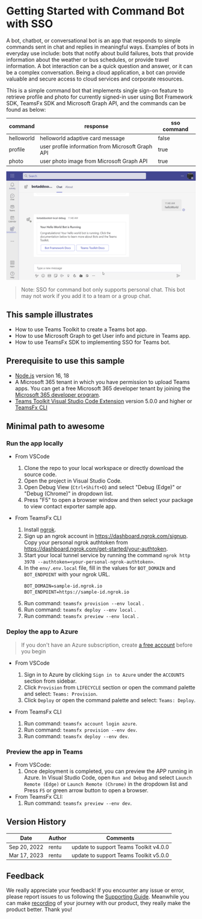 # Getting Started with Command Bot with SSO

A bot, chatbot, or conversational bot is an app that responds to simple commands sent in chat and replies in meaningful ways. Examples of bots in everyday use include: bots that notify about build failures, bots that provide information about the weather or bus schedules, or provide travel information. A bot interaction can be a quick question and answer, or it can be a complex conversation. Being a cloud application, a bot can provide valuable and secure access to cloud services and corporate resources.

This is a simple command bot that implements single sign-on feature to retrieve profile and photo for currently signed-in user using Bot Framework SDK, TeamsFx SDK and Microsoft Graph API, and the commands can be found as below:

| command    | response                                          | sso command |
| ---------- | ------------------------------------------------- | ----------- |
| helloworld | helloworld adaptive card message                  | false       |
| profile    | user profile information from Microsoft Graph API | true        |
| photo      | user photo image from Microsoft Graph API         | true        |

![SSO Command and Response Bot](./images/sso-command-bot.gif)

> Note: SSO for command bot only supports personal chat. This bot may not work if you add it to a team or a group chat.

## This sample illustrates

- How to use Teams Toolkit to create a Teams bot app.
- How to use Microsoft Graph to get User info and picture in Teams app.
- How to use TeamsFx SDK to implementing SSO for Teams bot.

## Prerequisite to use this sample

- [Node.js](https://nodejs.org/) version 16, 18
- A Microsoft 365 tenant in which you have permission to upload Teams apps. You can get a free Microsoft 365 developer tenant by joining the [Microsoft 365 developer program](https://developer.microsoft.com/en-us/microsoft-365/dev-program).
- [Teams Toolkit Visual Studio Code Extension](https://aka.ms/teams-toolkit) version 5.0.0 and higher or [TeamsFx CLI](https://aka.ms/teamsfx-cli)

## Minimal path to awesome

### Run the app locally

- From VSCode

  1. Clone the repo to your local workspace or directly download the source code.
  1. Open the project in Visual Studio Code.
  1. Open Debug View (`Ctrl+Shift+D`) and select "Debug (Edge)" or "Debug (Chrome)" in dropdown list.
  1. Press "F5" to open a browser window and then select your package to view contact exporter sample app.

- From TeamsFx CLI
  1. Install [ngrok](https://ngrok.com/download).
  1. Sign up an ngrok account in https://dashboard.ngrok.com/signup. Copy your personal ngrok authtoken from https://dashboard.ngrok.com/get-started/your-authtoken.
  1. Start your local tunnel service by running the command `ngrok http 3978 --authtoken=<your-personal-ngrok-authtoken>`.
  1. In the `env/.env.local` file, fill in the values for `BOT_DOMAIN` and `BOT_ENDPOINT` with your ngrok URL.
     ```
     BOT_DOMAIN=sample-id.ngrok.io
     BOT_ENDPOINT=https://sample-id.ngrok.io
     ```
  1. Run command: `teamsfx provision --env local` .
  1. Run command: `teamsfx deploy --env local` .
  1. Run command: `teamsfx preview --env local` .

### Deploy the app to Azure

> If you don't have an Azure subscription, create [a free account](https://azure.microsoft.com/en-us/free/) before you begin

- From VSCode

  1. Sign in to Azure by clicking `Sign in to Azure` under the `ACCOUNTS` section from sidebar.
  1. Click `Provision` from `LIFECYCLE` section or open the command palette and select: `Teams: Provision`.
  1. Click `Deploy` or open the command palette and select: `Teams: Deploy`.

- From TeamsFx CLI
  1. Run command: `teamsfx account login azure`.
  1. Run command: `teamsfx provision --env dev`.
  1. Run command: `teamsfx deploy --env dev`.

### Preview the app in Teams

- From VSCode:
  1. Once deployment is completed, you can preview the APP running in Azure. In Visual Studio Code, open `Run and Debug` and select `Launch Remote (Edge)` or `Launch Remote (Chrome)` in the dropdown list and Press `F5` or green arrow button to open a browser.
- From TeamsFx CLI:
  1. Run command: `teamsfx preview --env dev`.

## Version History

| Date         | Author | Comments                               |
| ------------ | ------ | -------------------------------------- |
| Sep 20, 2022 | rentu  | update to support Teams Toolkit v4.0.0 |
| Mar 17, 2023 | rentu  | update to support Teams Toolkit v5.0.0 |

## Feedback

We really appreciate your feedback! If you encounter any issue or error, please report issues to us following the [Supporting Guide](https://github.com/OfficeDev/TeamsFx-Samples/blob/dev/SUPPORT.md). Meanwhile you can make [recording](https://aka.ms/teamsfx-record) of your journey with our product, they really make the product better. Thank you!
